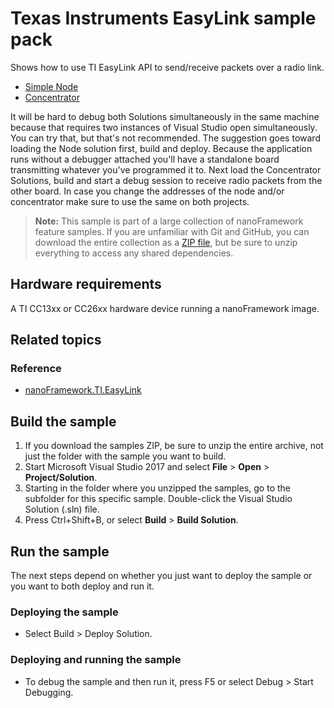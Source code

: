 # Texas Instruments EasyLink sample pack

Shows how to use TI EasyLink API to send/receive packets over a radio link.

- [Simple Node](EasyLink.Node/)
- [Concentrator](EasyLink.Concentrator/)

It will be hard to debug both Solutions simultaneously in the same machine because that requires two instances of Visual Studio open simultaneously.
You can try that, but that's not recommended. The suggestion goes toward loading the Node solution first, build and deploy. Because the application runs without a debugger attached you'll have a standalone board transmitting whatever you've programmed it to. Next load the Concentrator Solutions, build and start a debug session to receive radio packets from the other board.
In case you change the addresses of the node and/or concentrator make sure to use the same on both projects.

> **Note:** This sample is part of a large collection of nanoFramework feature samples.
> If you are unfamiliar with Git and GitHub, you can download the entire collection as a
> [ZIP file](https://github.com/nanoframework/Samples/archive/master.zip), but be
> sure to unzip everything to access any shared dependencies.
<!-- For more info on working with the ZIP file, 
> the samples collection, and GitHub, see [Get the UWP samples from GitHub](https://aka.ms/ovu2uq). 
> For more samples, see the [Samples portal](https://aka.ms/winsamples) on the Windows Dev Center.  -->

## Hardware requirements

A TI CC13xx or CC26xx hardware device running a nanoFramework image.

## Related topics

### Reference

- [nanoFramework.TI.EasyLink](http://docs.nanoframework.net/api/nanoFramework.TI.EasyLink.EasyLinkController.html)

## Build the sample

1. If you download the samples ZIP, be sure to unzip the entire archive, not just the folder with the sample you want to build.
2. Start Microsoft Visual Studio 2017 and select **File** \> **Open** \> **Project/Solution**.
3. Starting in the folder where you unzipped the samples, go to the subfolder for this specific sample. Double-click the Visual Studio Solution (.sln) file.
4. Press Ctrl+Shift+B, or select **Build** \> **Build Solution**.

## Run the sample

The next steps depend on whether you just want to deploy the sample or you want to both deploy and run it.

### Deploying the sample

- Select Build > Deploy Solution.

### Deploying and running the sample

- To debug the sample and then run it, press F5 or select Debug >  Start Debugging.
